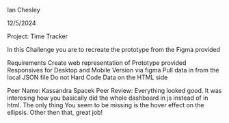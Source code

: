 Ian Chesley

12/5/2024

Project: Time Tracker

In this Challenge you are to recreate the prototype from the Figma provided

Requirements
Create web representation of Prototype provided 
Responsives for Desktop and Mobile Version via figma 
Pull data in from the local JSON file
Do not Hard Code Data on the HTML side  

Peer Name: Kassandra Spacek
Peer Review: Everything looked good. It was interesing how you basically did the whole dashboard in js instead of in html. The only thing You seem to be missing is the hover effect on the ellipsis. Other then that, great job!
